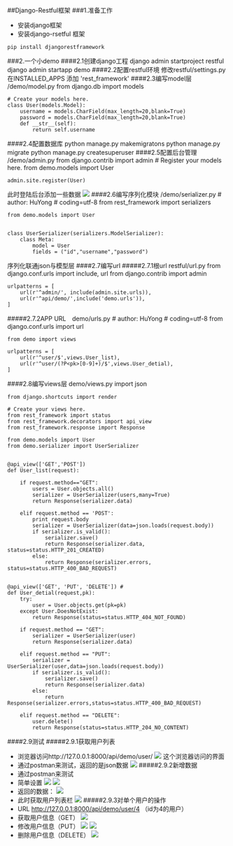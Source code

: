 ##Django-Restful框架
###1.准备工作
* 安装django框架
* 安装django-rsetful 框架
```
pip install djangorestframework
```
###2.一个小demo
####2.1创建django工程
    django admin startproject restful
	django admin startapp demo
####2.2配置restful环境
    修改restful/settings.py
	在INSTALLED_APPS 添加 'rest_framework'
####2.3编写model层 /demo/model.py
    from django.db import models

	# Create your models here.
	class User(models.Model):
	    username = models.CharField(max_length=20,blank=True)
	    password = models.CharField(max_length=20,blank=True)
	    def __str__(self):
	        return self.username
####2.4配置数据库
    python manage.py makemigratons
	python manage.py migrate
	python manage.py createsuperuser
####2.5配置后台管理 /demo/admin.py
	from django.contrib import admin
	# Register your models here.
	from demo.models import User
	
	admin.site.register(User)
此时登陆后台添加一些数据
![](http://simplebrightman.github.io/blog/images/django-restful/AddUser.jpg)
####2.6编写序列化模块 /demo/serializer.py
	# author: HuYong
	# coding=utf-8
	from rest_framework import serializers
	
	from demo.models import User
	
	
	class UserSerializer(serializers.ModelSerializer):
	    class Meta:
	        model = User
	        fields = ("id","username","password")
	
序列化联通json与模型层
####2.7编写url
#####2.7.1根url  restful/url.py
	from django.conf.urls import include, url
	from django.contrib import admin
	
	urlpatterns = [
	    url(r'^admin/', include(admin.site.urls)),
	    url(r'^api/demo/',include('demo.urls')),
	]
#####2.7.2APP URL　demo/urls.py
	# author: HuYong
	# coding=utf-8
	from django.conf.urls import url
	
	from demo import views
	
	urlpatterns = [
	    url(r'^user/$',views.User_list),
	    url(r'^user/(?P<pk>[0-9]+)/$',views.User_detial),
	]
####2.8编写views层 demo/views.py
	import json
	
	from django.shortcuts import render
	
	# Create your views here.
	from rest_framework import status
	from rest_framework.decorators import api_view
	from rest_framework.response import Response
	
	from demo.models import User
	from demo.serializer import UserSerializer
	
	
	@api_view(['GET','POST'])
	def User_list(request):
	
	    if request.method=="GET":
	        users = User.objects.all()
	        serializer = UserSerializer(users,many=True)
	        return Response(serializer.data)
	
	    elif request.method == 'POST':
	        print request.body
	        serializer = UserSerializer(data=json.loads(request.body))
	        if serializer.is_valid():
	            serializer.save()
	            return Response(serializer.data, status=status.HTTP_201_CREATED)
	        else:
	            return Response(serializer.errors, status=status.HTTP_400_BAD_REQUEST)
	
	
	@api_view(['GET', 'PUT', 'DELETE']) #
	def User_detial(request,pk):
	    try:
	        user = User.objects.get(pk=pk)
	    except User.DoesNotExist:
	        return Response(status=status.HTTP_404_NOT_FOUND)
	
	    if request.method == "GET":
	        serializer = UserSerializer(user)
	        return Response(serializer.data)
	
	    elif request.method == "PUT":
	        serializer = UserSerializer(user,data=json.loads(request.body))
	        if serializer.is_valid():
	            serializer.save()
	            return Response(serializer.data)
	        else:
	            return Response(serializer.errors,status=status.HTTP_400_BAD_REQUEST)
	
	    elif request.method == "DELETE":
	        user.delete()
	        return Response(status=status.HTTP_204_NO_CONTENT)

####2.9测试
#####2.9.1获取用户列表
* 浏览器访问http://127.0.0.1:8000/api/demo/user/
![](http://simplebrightman.github.io/blog/images/django-restful/User_List.jpg)
这个浏览器访问的界面
* 通过postman来测试，返回的是json数据
![](http://simplebrightman.github.io/blog/images/django-restful/User_List_Json.jpg)
#####2.9.2新增数据
* 通过postman来测试
* 简单设置
![](http://simplebrightman.github.io/blog/images/django-restful/User_Post1.jpg)
![](http://simplebrightman.github.io/blog/images/django-restful/User_Post2.jpg)
* 返回的数据：
![](http://simplebrightman.github.io/blog/images/django-restful/User_Post3.jpg)
* 此时获取用户列表栏
![](http://simplebrightman.github.io/blog/images/django-restful/User_List2.jpg)
#####2.9.3对单个用户的操作
* URL http://127.0.0.1:8000/api/demo/user/4   （id为4的用户）
* 获取用户信息（GET）
![](http://simplebrightman.github.io/blog/images/django-restful/User4_Get.jpg)
* 修改用户信息（PUT）
![](http://simplebrightman.github.io/blog/images/django-restful/User4_Put1.jpg)
![](http://simplebrightman.github.io/blog/images/django-restful/User4_Put2.jpg)
* 删除用户信息（DELETE）
![](http://simplebrightman.github.io/blog/images/django-restful/User4_Delete.jpg)













